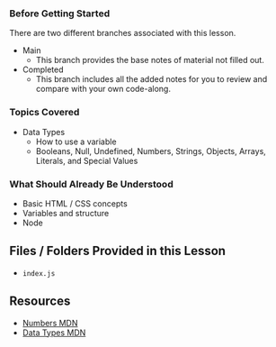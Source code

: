 ### Before Getting Started
There are two different branches associated with this lesson.
- Main
  - This branch provides the base notes of material not filled out.
- Completed
  - This branch includes all the added notes for you to review and compare with your own code-along.

### Topics Covered
- Data Types
  - How to use a variable
  - Booleans, Null, Undefined, Numbers, Strings, Objects, Arrays, Literals, and Special Values

### What Should Already Be Understood
- Basic HTML / CSS concepts
- Variables and structure
- Node

## Files / Folders Provided in this Lesson
- `index.js`

## Resources
- [Numbers MDN](https://developer.mozilla.org/en-US/docs/Web/JavaScript/Reference/Global_Objects/Number)
- [Data Types MDN](https://developer.mozilla.org/en-US/docs/Web/JavaScript/Data_structures)

